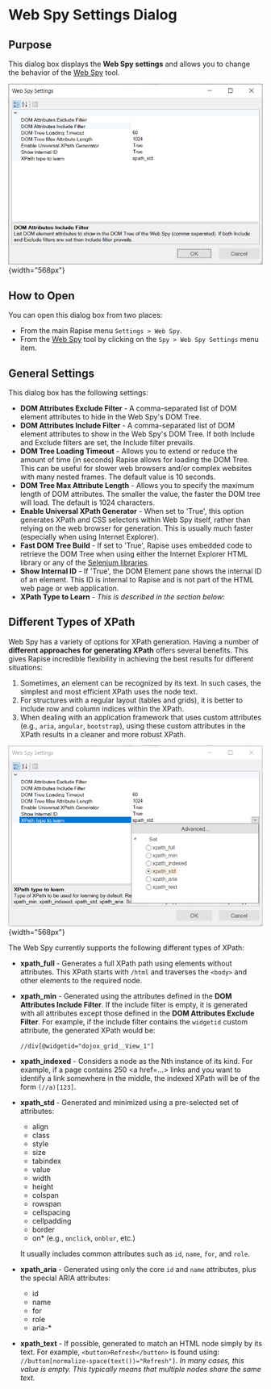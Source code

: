 # Web Spy Settings Dialog

## Purpose

This dialog box displays the **Web Spy settings** and allows you to change the behavior of the [Web Spy](../web_spy/) tool.

![web_settings](./img/web_settings1.png){width="568px"}

## How to Open

You can open this dialog box from two places:

- From the main Rapise menu `Settings > Web Spy`.
- From the [Web Spy](web_spy.md) tool by clicking on the `Spy > Web Spy Settings` menu item.

## General Settings

This dialog box has the following settings:

- **DOM Attributes Exclude Filter** - A comma-separated list of DOM element attributes to hide in the Web Spy's DOM Tree.
- **DOM Attributes Include Filter** - A comma-separated list of DOM element attributes to show in the Web Spy's DOM Tree. If both Include and Exclude filters are set, the Include filter prevails.
- **DOM Tree Loading Timeout** - Allows you to extend or reduce the amount of time (in seconds) Rapise allows for loading the DOM Tree. This can be useful for slower web browsers and/or complex websites with many nested frames. The default value is 10 seconds.
- **DOM Tree Max Attribute Length** - Allows you to specify the maximum length of DOM attributes. The smaller the value, the faster the DOM tree will load. The default is 1024 characters.
- **Enable Universal XPath Generator** - When set to 'True', this option generates XPath and CSS selectors within Web Spy itself, rather than relying on the web browser for generation. This is usually much faster (especially when using Internet Explorer).
- **Fast DOM Tree Build** - If set to 'True', Rapise uses embedded code to retrieve the DOM Tree when using either the Internet Explorer HTML library or any of the [Selenium libraries](../selenium_webdriver/).
- **Show Internal ID** - If 'True', the DOM Element pane shows the internal ID of an element. This ID is internal to Rapise and is not part of the HTML web page or web application.
- **XPath Type to Learn** - *This is described in the section below:*

## Different Types of XPath

Web Spy has a variety of options for XPath generation. Having a number of **different approaches for generating XPath** offers several benefits. This gives Rapise incredible flexibility in achieving the best results for different situations:

1.  Sometimes, an element can be recognized by its text. In such cases, the simplest and most efficient XPath uses the node text.
2.  For structures with a regular layout (tables and grids), it is better to include row and column indices within the XPath.
3.  When dealing with an application framework that uses custom attributes (e.g., `aria`, `angular`, `bootstrap`), using these custom attributes in the XPath results in a cleaner and more robust XPath.

![web_settings_xpath_types](./img/web_settings2.png){width="568px"}

The Web Spy currently supports the following different types of XPath:

-   **xpath_full** - Generates a full XPath path using elements without attributes. This XPath starts with `/html` and traverses the `<body>` and other elements to the required node.
-   **xpath_min** - Generated using the attributes defined in the **DOM Attributes Include Filter**. If the include filter is empty, it is generated with all attributes except those defined in the **DOM Attributes Exclude Filter**. For example, if the include filter contains the `widgetid` custom attribute, the generated XPath would be:

        //div[@widgetid="dojox_grid__View_1"]

-   **xpath_indexed** - Considers a node as the Nth instance of its kind. For example, if a page contains 250 &lt;a href=…&gt; links and you want to identify a link somewhere in the middle, the indexed XPath will be of the form `(//a)[123]`.
-   **xpath_std** - Generated and minimized using a pre-selected set of attributes:
    -   align
    -   class
    -   style
    -   size
    -   tabindex
    -   value
    -   width
    -   height
    -   colspan
    -   rowspan
    -   cellspacing
    -   cellpadding
    -   border
    -   on* (e.g., `onclick`, `onblur`, etc.)

    It usually includes common attributes such as `id`, `name`, `for`, and `role`.

-   **xpath_aria** - Generated using only the core `id` and `name` attributes, plus the special ARIA attributes:
    -   id
    -   name
    -   for
    -   role
    -   aria-*
-   **xpath_text** - If possible, generated to match an HTML node simply by its text. For example, `<button>Refresh</button>` is found using: `//button[normalize-space(text())="Refresh"]`. *In many cases, this value is empty. This typically means that multiple nodes share the same text.*